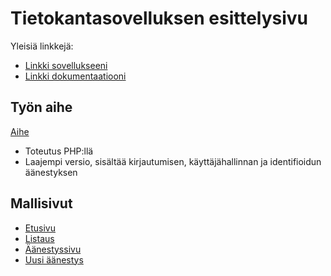 # Tietokantasovelluksen esittelysivu

Yleisiä linkkejä:

* [Linkki sovellukseeni](https://jttakkin.users.cs.helsinki.fi/tsoha)
* [Linkki dokumentaatiooni](doc/Dokumentaatio.pdf)

## Työn aihe

[Aihe](http://advancedkittenry.github.io/suunnittelu_ja_tyoymparisto/aiheet/Aanestys.html)

* Toteutus PHP:llä
* Laajempi versio, sisältää kirjautumisen, käyttäjähallinnan ja identifioidun äänestyksen

## Mallisivut
* [Etusivu](http://jttakkin.users.cs.helsinki.fi/tsoha/suunnitelmat/etusivu)
* [Listaus](http://jttakkin.users.cs.helsinki.fi/tsoha/suunnitelmat/listaus)
* [Äänestyssivu](http://jttakkin.users.cs.helsinki.fi/tsoha/suunnitelmat/aanestys)
* [Uusi äänestys](http://jttakkin.users.cs.helsinki.fi/tsoha/suunnitelmat/uusi)